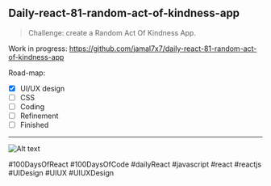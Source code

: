 ## Daily-react-81-random-act-of-kindness-app

> Challenge: create a Random Act Of Kindness App.

Work in progress: https://github.com/jamal7x7/daily-react-81-random-act-of-kindness-app

Road-map:

- [x] UI/UX design
- [ ] CSS
- [ ] Coding
- [ ] Refinement
- [ ] Finished

---

![Alt text](src/images/daily-react-81-random-act-of-kindness-app.png?raw=true "App UI")



#100DaysOfReact #100DaysOfCode #dailyReact #javascript #react #reactjs #UIDesign #UIUX #UIUXDesign
